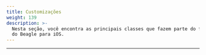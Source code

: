 ```yaml
---
title: Customizações
weight: 139
description: >-
  Nesta seção, você encontra as principais classes que fazem parte do framework
  do Beagle para iOS.
---
```


---
